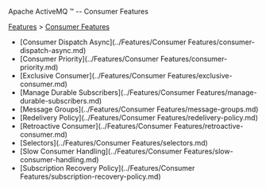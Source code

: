 Apache ActiveMQ ™ -- Consumer Features 

[Features](../features.md) > [Consumer Features](../Features/consumer-features.md)


*   [Consumer Dispatch Async](../Features/Consumer Features/consumer-dispatch-async.md)
*   [Consumer Priority](../Features/Consumer Features/consumer-priority.md)
*   [Exclusive Consumer](../Features/Consumer Features/exclusive-consumer.md)
*   [Manage Durable Subscribers](../Features/Consumer Features/manage-durable-subscribers.md)
*   [Message Groups](../Features/Consumer Features/message-groups.md)
*   [Redelivery Policy](../Features/Consumer Features/redelivery-policy.md)
*   [Retroactive Consumer](../Features/Consumer Features/retroactive-consumer.md)
*   [Selectors](../Features/Consumer Features/selectors.md)
*   [Slow Consumer Handling](../Features/Consumer Features/slow-consumer-handling.md)
*   [Subscription Recovery Policy](../Features/Consumer Features/subscription-recovery-policy.md)

